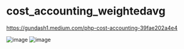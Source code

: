 # cost_accounting_weightedavg

https://gundash1.medium.com/php-cost-accounting-39fae202a4e4

![image](https://user-images.githubusercontent.com/77183620/224523559-90a8b693-5fc1-48dc-a9e7-376458c41b5f.png)
![image](https://user-images.githubusercontent.com/77183620/224523570-4940054e-c95b-4fdd-af82-ac906feeea4c.png)
